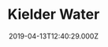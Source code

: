 ---
date: 2019-04-13T12:40:29.000Z
title: Kielder Water
latitude: 55.1839197151622
longitude: -2.531941241827595
category: checkin
---
